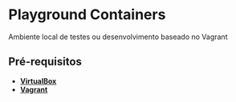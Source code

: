 # Playground Containers

Ambiente local de testes ou desenvolvimento baseado no Vagrant

## Pré-requisitos

- [**VirtualBox**]()
- [**Vagrant**]()
